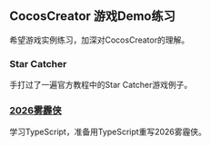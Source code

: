 ## CocosCreator 游戏Demo练习

希望游戏实例练习，加深对CocosCreator的理解。

### Star Catcher

手打过了一遍官方教程中的Star Catcher游戏例子。

### [2026雾霾侠](https://github.com/cocos-creator/project2026)

学习TypeScript，准备用TypeScript重写2026雾霾侠。
